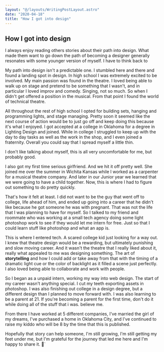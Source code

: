 ```yaml
---
layout: "@/layouts/WritingPostLayout.astro"
date: "2020-04-18"
title: "How I got into design"
---
```


## How I got into design

I always enjoy reading others stories about their path into design. What made them want to go down the path of becoming a designer generally resonates with some younger version of myself. I have to think back to

My path into design isn't a predictable one. I stumbled here and there and found a landing spot in design. In high school I was extremely excited to be involved. My main passion was found in the theatre. I loved being able to walk up on stage and pretend to be something that I wasn't, and in particular I loved improv and comedy. Singing, not so much. So when I didn't get offered a position in the musical. From that point I found the world of technical theatre.

All throughout the rest of high school I opted for building sets, hanging and programming lights, and stage managing. Pretty soon it seemed like the next course of action would be to just go off and keep doing this because it's what I enjoyed. I got accepted at a college in Oklahoma for a degree in Lighting Design and joined. While in college I struggled to keep up with the day to day tasks as well as the work in the shop, and I even joined a fraternity. Overall you could say that I spread myself a little thin.

I don't like talking about myself, this is all very uncomfortable for me, but probably good.

I also got my first time serious girlfriend. And we hit it off pretty well. She joined me over the summer in Wichita Kansas while I worked as a carpenter for a musical theatre company. And later in our Junior year we learned that we were going to have a child together. Now, this is where I had to figure out something to do pretty quickly.

That's how it felt at least. I did not want to be the guy that went off to college, life ahead of him, and ended up going into a career that he didn't like because he got someone he was with pregnant. That was not the life that I was planning to have for myself. So I talked to my friend and roommate who was working at a small tech agency doing some light photoshop work to see if they would let me intern for free. Just so that I could learn stuff like photoshop and what an app is.

This is where I entered tech. A scared college kid just looking for a way out. I knew that theatre design would be a rewarding, but ultimately punishing and slow moving career. And it wasn't the theatre that I really liked about it, really what appealed to me was designing something. The art of **storytelling** and how I could add or take away from that with the timing of a dramatic light cue or the color of backlight as it filled a scene just perfectly. I also loved being able to collaborate and work with people.

So I began as a unpaid intern, working my way into web design. The start of my career wasn't anything special. I cut my teeth exporting assets in photoshop. I was also finishing out college in a design degree, but a different design than I planned to move forward with. I was also learning to be a parent at 21. If you're becoming a parent for the first time, don't do it while doing all of the stuff that i was. believe me.

From there I have worked at 5 different companies, I've married the girl of my dreams, I've purchased a home in Oklahoma City, and I've continued to raise my kiddo who will be 8 by the time that this is published.

Hopefully that story can help someone, I'm still growing, I'm still getting my feet under me, but I'm grateful for the journey that led me here and I'm happy to share it. 🖖`

